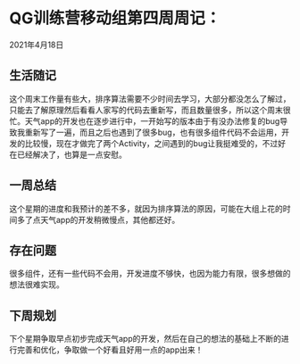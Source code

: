 # QG训练营移动组第四周周记：
2021年4月18日

## 生活随记

​		这个周末工作量有些大，排序算法需要不少时间去学习，大部分都没怎么了解过，只能去了解原理然后看看人家写的代码去重新写，而且数量很多，所以这个周末很忙。天气app的开发也在逐步进行中，一开始写的版本由于有没办法修复的bug导致我重新写了一遍，而且之后也遇到了很多bug，也有很多组件代码不会运用，开发的比较慢，现在才做完了两个Activity，之间遇到的bug让我挺难受的，不过好在已经解决了，也算是一点安慰。

## 一周总结

​		这个星期的进度和我预计的差不多，就因为排序算法的原因，可能在大组上花的时间多了点天气app的开发稍微慢点，其他都还好。

## 存在问题

​		很多组件，还有一些代码不会用，开发进度不够快，也因为能力有限，很多想做的想法很难实现。

## 下周规划

​		下个星期争取早点初步完成天气app的开发，然后在自己的想法的基础上不断的进行完善和优化，争取做一个好看且好用一点的app出来！
